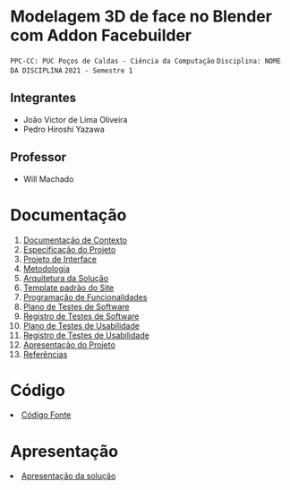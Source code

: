 # Modelagem 3D de face no Blender com Addon Facebuilder

`PPC-CC: PUC Poços de Caldas - Ciência da Computação`
`Disciplina: NOME DA DISCIPLINA`
`2021 - Semestre 1`

## Integrantes

- João Victor de Lima Oliveira
- Pedro Hiroshi Yazawa

## Professor

- Will Machado

# Documentação

<ol>
<li><a href="docs/1-Documentação de Contexto.md"> Documentação de Contexto</a></li>
<li><a href="docs/2-Especificação do Projeto.md"> Especificação do Projeto</a></li>
<li><a href="docs/3-Projeto de Interface.md"> Projeto de Interface</a></li>
<li><a href="docs/4-Metodologia.md"> Metodologia</a></li>
<li><a href="docs/5-Arquitetura da Solução.md"> Arquitetura da Solução</a></li>
<li><a href="docs/6-Template padrão do Site.md"> Template padrão do Site</a></li>
<li><a href="docs/7-Programação de Funcionalidades.md"> Programação de Funcionalidades</a></li>
<li><a href="docs/8-Plano de Testes de Software.md"> Plano de Testes de Software</a></li>
<li><a href="docs/9-Registro de Testes de Software.md"> Registro de Testes de Software</a></li>
<li><a href="docs/10-Plano de Testes de Usabilidade.md"> Plano de Testes de Usabilidade</a></li>
<li><a href="docs/11-Registro de Testes de Usabilidade.md"> Registro de Testes de Usabilidade</a></li>
<li><a href="docs/12-Apresentação do Projeto.md"> Apresentação do Projeto</a></li>
<li><a href="docs/13-Referências.md"> Referências</a></li>
</ol>

# Código

<li><a href="src/README.md"> Código Fonte</a></li>

# Apresentação

<li><a href="presentation/README.md"> Apresentação da solução</a></li>
